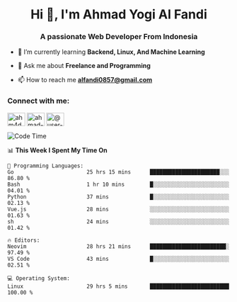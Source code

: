 <h1 align="center">Hi 👋, I'm Ahmad Yogi Al Fandi</h1>
<h3 align="center">A passionate Web Developer From Indonesia</h3>

- 🌱 I’m currently learning **Backend, Linux, And Machine Learning**

- 💬 Ask me about **Freelance and Programming**

- 📫 How to reach me **<alfandi0857@gmail.com>**

<h3 align="left">Connect with me:</h3>
<p align="left">
<a href="https://instagram.com/ahyalfan" target="blank"><img align="center" src="https://raw.githubusercontent.com/rahuldkjain/github-profile-readme-generator/master/src/images/icons/Social/instagram.svg" alt="ahm4d_alf" height="30" width="40" /></a>
  <a href="https://linkedin.com/in/ahmad-yogi-al-fandi" target="blank"><img align="center" src="https://raw.githubusercontent.com/rahuldkjain/github-profile-readme-generator/master/src/images/icons/Social/linked-in-alt.svg" alt="ahmad-yogi-al-fandi" height="30" width="40" /></a>
<a href="https://www.youtube.com/channel/UCLI1Dos-XvgatVk20PHrq2A" target="blank"><img align="center" src="https://raw.githubusercontent.com/rahuldkjain/github-profile-readme-generator/master/src/images/icons/Social/youtube.svg" alt="@user-et3bg8ny5g" height="30" width="40" /></a>
</p>

<!--START_SECTION:waka-->
![Code Time](http://img.shields.io/badge/Code%20Time-192%20hrs%205%20mins-blue)

📊 **This Week I Spent My Time On** 

```text
💬 Programming Languages: 
Go                       25 hrs 15 mins      ██████████████████████░░░   86.80 % 
Bash                     1 hr 10 mins        █░░░░░░░░░░░░░░░░░░░░░░░░   04.01 % 
Python                   37 mins             █░░░░░░░░░░░░░░░░░░░░░░░░   02.13 % 
Vue.js                   28 mins             ░░░░░░░░░░░░░░░░░░░░░░░░░   01.63 % 
sh                       24 mins             ░░░░░░░░░░░░░░░░░░░░░░░░░   01.42 % 

🔥 Editors: 
Neovim                   28 hrs 21 mins      ████████████████████████░   97.49 % 
VS Code                  43 mins             █░░░░░░░░░░░░░░░░░░░░░░░░   02.51 % 

💻 Operating System: 
Linux                    29 hrs 5 mins       █████████████████████████   100.00 % 
```


<!--END_SECTION:waka-->
